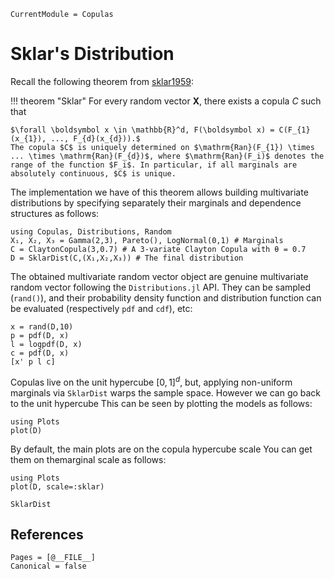 ```@meta
CurrentModule = Copulas
```

# Sklar's Distribution

Recall the following theorem from [sklar1959](@cite):

!!! theorem "Sklar"
    For every random vector $\boldsymbol X$, there exists a copula $C$ such that

    $\forall \boldsymbol x \in \mathbb{R}^d, F(\boldsymbol x) = C(F_{1}(x_{1}), ..., F_{d}(x_{d})).$
    The copula $C$ is uniquely determined on $\mathrm{Ran}(F_{1}) \times ... \times \mathrm{Ran}(F_{d})$, where $\mathrm{Ran}(F_i)$ denotes the range of the function $F_i$. In particular, if all marginals are absolutely continuous, $C$ is unique.


The implementation we have of this theorem allows building multivariate distributions by specifying separately their marginals and dependence structures as follows:


```@example 2
using Copulas, Distributions, Random
X₁, X₂, X₃ = Gamma(2,3), Pareto(), LogNormal(0,1) # Marginals
C = ClaytonCopula(3,0.7) # A 3-variate Clayton Copula with θ = 0.7
D = SklarDist(C,(X₁,X₂,X₃)) # The final distribution
```

The obtained multivariate random vector object are genuine multivariate random vector following the `Distributions.jl` API. They can be sampled (`rand()`), and their probability density function and distribution function can be evaluated (respectively `pdf` and `cdf`), etc:

```@example 2
x = rand(D,10)
p = pdf(D, x)
l = logpdf(D, x)
c = pdf(D, x)
[x' p l c]
```


Copulas live on the unit hypercube $[0,1]^d$, but, applying non-uniform marginals via `SklarDist` warps the sample space. However we can go back to the unit hypercube  This can be seen by plotting the models as follows: 

```@example 2
using Plots
plot(D)
```
By default, the main plots are on the copula hypercube scale You can get them on themarginal scale as follows: 

```@example 2
using Plots
plot(D, scale=:sklar)
```

```@docs; canonical=false
SklarDist
```

## References

```@bibliography
Pages = [@__FILE__]
Canonical = false
```